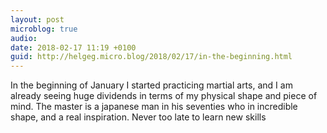 ```yaml
---
layout: post
microblog: true
audio: 
date: 2018-02-17 11:19 +0100
guid: http://helgeg.micro.blog/2018/02/17/in-the-beginning.html
---
```

In the beginning of January I started practicing martial arts, and I am already seeing huge dividends in terms of my physical shape and piece of mind. The master is a japanese man in his seventies who in incredible shape, and a real inspiration. Never too late to learn new skills
